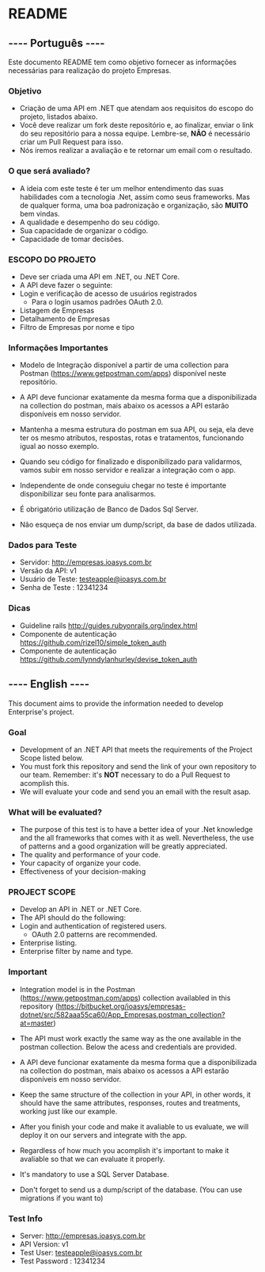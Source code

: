 # README #

## ---- Português ---- ##

Este documento README tem como objetivo fornecer as informações necessárias para realização do projeto Empresas.

### Objetivo ###
* Criação de uma API em .NET que atendam aos requisitos do escopo do projeto, listados abaixo.
* Você deve realizar um fork deste repositório e, ao finalizar, enviar o link do seu repositório para a nossa equipe. Lembre-se, **NÃO** é necessário criar um Pull Request para isso.
* Nós iremos realizar a avaliação e te retornar um email com o resultado.

### O que será avaliado? ###
* A ideia com este teste é ter um melhor entendimento das suas habilidades com a tecnologia .Net, assim como seus frameworks. Mas de qualquer forma, uma boa padronização e organização, são **MUITO** bem vindas.
* A qualidade e desempenho do seu código.
* Sua capacidade de organizar o código.
* Capacidade de tomar decisões.

### ESCOPO DO PROJETO ###
* Deve ser criada uma API em .NET, ou .NET Core.
* A API deve fazer o seguinte:
* Login e verificação de acesso de usuários registrados
	* Para o login usamos padrões OAuth 2.0.
* Listagem de Empresas
* Detalhamento de Empresas
* Filtro de Empresas por nome e tipo


### Informações Importantes ###

* Modelo de Integração disponível a partir de uma collection para Postman (https://www.getpostman.com/apps) disponível neste repositório.

* A API deve funcionar exatamente da mesma forma que a disponibilizada na collection do postman, mais abaixo os acessos a API estarão disponíveis em nosso servidor.

* Mantenha a mesma estrutura do postman em sua API, ou seja, ela deve ter os mesmo atributos, respostas, rotas e tratamentos, funcionando igual ao nosso exemplo.

* Quando seu código for finalizado e disponibilizado para validarmos, vamos subir em nosso servidor e realizar a integração com o app. 

* Independente de onde conseguiu chegar no teste é importante disponibilizar seu fonte para analisarmos.

* É obrigatório utilização de Banco de Dados Sql Server.

* Não esqueça de nos enviar um dump/script, da base de dados utilizada.


### Dados para Teste ###

* Servidor: http://empresas.ioasys.com.br
* Versão da API: v1
* Usuário de Teste: testeapple@ioasys.com.br
* Senha de Teste : 12341234

### Dicas ###

* Guideline rails http://guides.rubyonrails.org/index.html
* Componente de autenticação https://github.com/rizel10/simple_token_auth
* Componente de autenticação https://github.com/lynndylanhurley/devise_token_auth

## ---- English ---- ##

This document aims to provide the information needed to develop Enterprise's project.

### Goal ###
* Development of an .NET API that meets the requirements of the Project Scope listed below.
* You must fork this repository and send the link of your own repository to our team. Remember: it's **NOT** necessary to do a Pull Request to acomplish this.
* We will evaluate your code and send you an email with the result asap.

### What will be evaluated? ###

* The purpose of this test is to have a better idea of your .Net knowledge and the all frameworks that comes with it as well. Nevertheless, the use of patterns and a good organization will be greatly appreciated.
* The quality and performance of your code.
* Your capacity of organize your code.
* Effectiveness of your decision-making

### PROJECT SCOPE ###
* Develop an API in .NET or .NET Core.
* The API should do the following:
* Login and authentication of registered users.
    * OAuth 2.0 patterns are recommended.
* Enterprise listing.
* Enterprise filter by name and type.


### Important ###

* Integration model is in the Postman (https://www.getpostman.com/apps) collection availabled in this repository (https://bitbucket.org/ioasys/empresas-dotnet/src/582aaa55ca60/App_Empresas.postman_collection?at=master)

* The API must work exactly the same way as the one available in the postman collection. Below the acess and credentials are provided.

* A API deve funcionar exatamente da mesma forma que a disponibilizada na collection do postman, mais abaixo os acessos a API estarão disponíveis em nosso servidor.

* Keep the same structure of the collection in your API, in other words, it should have the same attributes, responses, routes and treatments, working just like our example.

* After you finish your code and make it avaliable to us evaluate, we will deploy it on our servers and integrate with the app.

* Regardless of how much you acomplish it's important to make it avaliable so that we can evaluate it properly.

* It's mandatory to use a SQL Server Database.

* Don't forget to send us a dump/script of the database. (You can use migrations if you want to)

### Test Info ###

* Server: http://empresas.ioasys.com.br
* API Version: v1
* Test User: testeapple@ioasys.com.br
* Test Password : 12341234